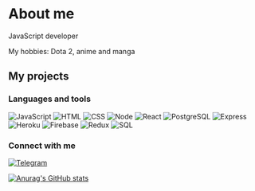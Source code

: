 # About me
JavaScript developer

My hobbies: Dota 2, anime and manga  

## My projects


### Languages and tools
![JavaScript](https://img.shields.io/badge/-JavaScript-black?style=for-the-badge&logo=javascript)
![HTML](https://img.shields.io/badge/-HTML-black?style=for-the-badge&logo=HTML5)
![CSS](https://img.shields.io/badge/-CSS-black?style=for-the-badge&logo=CSS3)
![Node](https://img.shields.io/badge/-Node.js-black?style=for-the-badge&logo=Node.js)
![React](https://img.shields.io/badge/-React-black?style=for-the-badge&logo=React)
![PostgreSQL](https://img.shields.io/badge/-PostgreSQL-black?style=for-the-badge&logo=PostgreSQL)
![Express](https://img.shields.io/badge/-Express-black?style=for-the-badge&logo=Express)
![Heroku](https://img.shields.io/badge/-Heroku-black?style=for-the-badge&logo=Heroku)
![Firebase](https://img.shields.io/badge/-Firebase-black?style=for-the-badge&logo=Firebase)
![Redux](https://img.shields.io/badge/-Redux-black?style=for-the-badge&logo=Redux)
![SQL](https://img.shields.io/badge/-SQL-black?style=for-the-badge&logo=mysql)

### Connect with me
[![Telegram](https://img.shields.io/badge/-telegram-black?style=for-the-badge&logo=telegram)](https://t.me/startender1)

[![Anurag's GitHub stats](https://github-readme-stats.vercel.app/api?username=startender&show_icons=true&bg_color=black)](https://github.com/anuraghazra/github-readme-stats)
